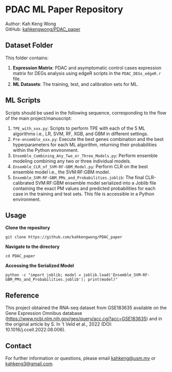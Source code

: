 # PDAC ML Paper Repository
Author: Kah Keng Wong  
GitHub: [kahkengwong/PDAC_paper](https://github.com/kahkengwong/PDAC_paper)

## Dataset Folder
This folder contains:
1. **Expression Matrix**: PDAC and asymptomatic control cases expression matrix for DEGs analysis using edgeR scripts in the `PDAC_DEGs_edgeR.r` file.
2. **ML Datasets**: The training, test, and calibration sets for ML.

## ML Scripts
Scripts should be used in the following sequence, corresponding to the flow of the main project/manuscript:
1. `TPE_with_xxx.py`: Scripts to perform TPE with each of the 5 ML algorithms i.e., LR, SVM, RF, XGB, and GBM in different settings.
2. `Pre-ensemble_xxx.py`: Execute the best genes combination and the best hyperparameters for each ML algorithm, returning their probabilities within the Python environment.
3. `Ensemble_Combining_Any_Two_or_Three_Models.py`: Perform ensemble modeling combining any two or three individual models.
4. `Ensemble_CLR_of_SVM-RF-GBM_Model.py`: Perform CLR on the best ensemble model i.e., the SVM:RF:GBM model.
5. `Ensemble_SVM-RF-GBM_PMs_and_Probabilities.joblib`: The final CLR-calibrated SVM:RF:GBM ensemble model serialized into a Joblib file containing the exact PM values and predicted probabilities for each case in the training and test sets. This file is accessible in a Python environment.

## Usage
**Clone the repository**

```git clone https://github.com/kahkengwong/PDAC_paper```

**Navigate to the directory**

```cd PDAC_paper```

**Accessing the Serialized Model**

```python -c "import joblib; model = joblib.load('Ensemble_SVM-RF-GBM_PMs_and_Probabilities.joblib'); print(model)"```


## Reference
This project obtained the RNA-seq dataset from GSE183635 available on the Gene Expression Omnibus database (https://www.ncbi.nlm.nih.gov/geo/query/acc.cgi?acc=GSE183635) and in the original article by S. In 't Veld et al., 2022 (DOI: 10.1016/j.ccell.2022.08.006).

## Contact
For further information or questions, please email [kahkeng@usm.my](mailto:kahkeng@usm.my) or [kahkeng3@gmail.com](mailto:kahkeng3@gmail.com).
